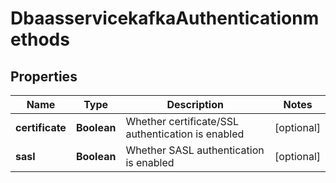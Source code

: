 # DbaasservicekafkaAuthenticationmethods

## Properties
Name | Type | Description | Notes
------------ | ------------- | ------------- | -------------
**certificate** | **Boolean** | Whether certificate/SSL authentication is enabled |  [optional]
**sasl** | **Boolean** | Whether SASL authentication is enabled |  [optional]
